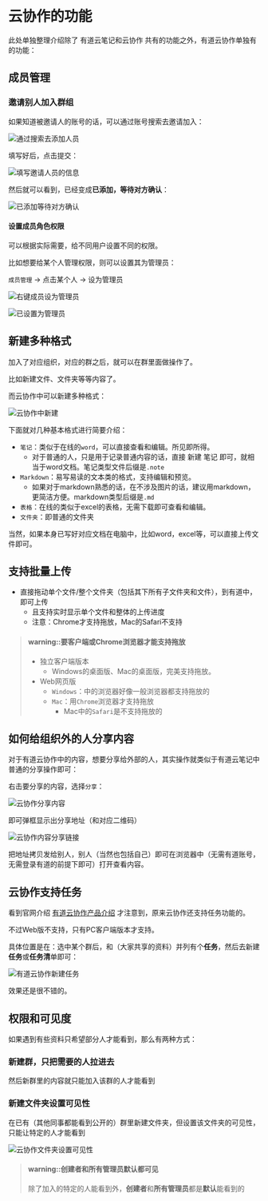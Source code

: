 # 云协作的功能

此处单独整理介绍除了 有道云笔记和云协作 共有的功能之外，有道云协作单独有的功能：

## 成员管理

### 邀请别人加入群组

如果知道被邀请人的账号的话，可以通过账号搜索去邀请加入：

![通过搜索去添加人员](../assets/img/invite_other_by_search.png)

填写好后，点击提交：

![填写邀请人员的信息](../assets/img/fill_out_invite_info.png)

然后就可以看到，已经变成**已添加，等待对方确认**：

![已添加等待对方确认](../assets/img/has_add_wait_confirm.png)

#### 设置成员角色权限

可以根据实际需要，给不同用户设置不同的权限。

比如想要给某个人管理权限，则可以设置其为管理员：

`成员管理` -> 点击某个人 -> 设为管理员

![右键成员设为管理员](../assets/img/right_click_set_admin.png)

![已设置为管理员](../assets/img/has_set_to_admin.png)

## 新建多种格式

加入了对应组织，对应的群之后，就可以在群里面做操作了。

比如新建文件、文件夹等等内容了。

而云协作中可以新建多种格式：

![云协作中新建](../assets/img/cooperation_new_multi_format.png)

下面就对几种基本格式进行简要介绍：

* `笔记`：类似于在线的`word`，可以直接查看和编辑。所见即所得。
    * 对于普通的人，只是用于记录普通内容的话，直接 新建 笔记 即可，就相当于word文档。笔记类型文件后缀是`.note`
* `Markdown`：易写易读的文本类的格式，支持编辑和预览。
    * 如果对于markdown熟悉的话，在不涉及图片的话，建议用markdown，更简洁方便。markdown类型后缀是`.md`
* `表格`：在线的类似于excel的表格，无需下载即可查看和编辑。
* `文件夹`：即普通的文件夹

当然，如果本身已写好对应文档在电脑中，比如word，excel等，可以直接上传文件即可。

## 支持批量上传

* 直接拖动单个文件/整个文件夹（包括其下所有子文件夹和文件），到有道中，即可上传
    * 且支持实时显示单个文件和整体的上传进度
    * 注意：Chrome才支持拖放，Mac的Safari不支持

> #### warning::要客户端或Chrome浏览器才能支持拖放
> * 独立客户端版本
>   * Windows的桌面版、Mac的桌面版，完美支持拖放。
> * Web网页版
>   * `Windows`：中的浏览器好像一般浏览器都支持拖放的
>   * `Mac`：用`Chrome`浏览器才支持拖放
>     * Mac中的`Safari`是不支持拖放的

## 如何给组织外的人分享内容

对于有道云协作中的内容，想要分享给外部的人，其实操作就类似于有道云笔记中普通的分享操作即可：

右击要分享的内容，选择`分享`：

![云协作分享内容](../assets/img/cooperation_share_to_outside.png)

即可弹框显示出分享地址（和对应二维码）

![云协作内容分享链接](../assets/img/cooperation_file_share_link.png)

把地址拷贝发给别人，别人（当然也包括自己）即可在浏览器中（无需有道账号，无需登录有道的前提下即可）打开查看内容。

## 云协作支持任务
看到官网介绍 [有道云协作产品介绍](https://note.youdao.com/share/?token=ED1A3B41E9ED460CB5B11B47840D7076&gid=51708775&simple=true#/) 才注意到，原来云协作还支持任务功能的。

不过Web版不支持，只有PC客户端版本才支持。

具体位置是在：选中某个群后，和（大家共享的资料）并列有个**任务**，然后去新建**任务**或**任务清**单即可：

![有道云协作新建任务](../assets/img/cooperation_new_task.png)

效果还是很不错的。

## 权限和可见度

如果遇到有些资料只希望部分人才能看到，那么有两种方式：

### 新建群，只把需要的人拉进去
然后新群里的内容就只能加入该群的人才能看到

### 新建文件夹设置可见性
在已有（其他同事都能看到公开的）群里新建文件夹，但设置该文件夹的可见性，只能让特定的人才能看到

![云协作文件夹设置可见性](../assets/img/cooperation_folder_visible_config.png)

> #### warning::创建者和所有管理员默认都可见
> 除了加入的特定的人能看到外，**创建者**和**所有管理员**都是**默认**能看到的
